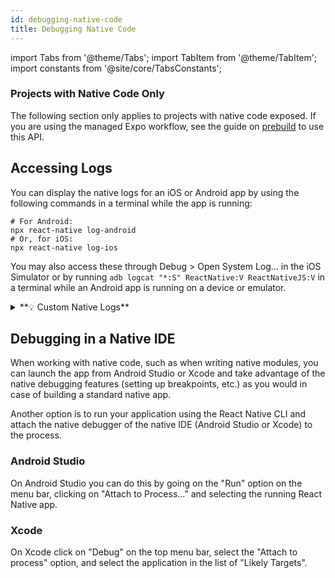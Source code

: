 ```yaml
---
id: debugging-native-code
title: Debugging Native Code
---
```


import Tabs from '@theme/Tabs'; import TabItem from '@theme/TabItem'; import constants from '@site/core/TabsConstants';

<div className="banner-native-code-required">
  <h3>Projects with Native Code Only</h3>
  <p>The following section only applies to projects with native code exposed. If you are using the managed Expo workflow, see the guide on <a href="https://docs.expo.dev/workflow/prebuild/" target="_blank">prebuild</a> to use this API.</p>
</div>

## Accessing Logs

You can display the native logs for an iOS or Android app by using the following commands in a terminal while the app is running:

```shell
# For Android:
npx react-native log-android
# Or, for iOS:
npx react-native log-ios
```

You may also access these through Debug > Open System Log… in the iOS Simulator or by running `adb logcat "*:S" ReactNative:V ReactNativeJS:V` in a terminal while an Android app is running on a device or emulator.

<details>
<summary>**💡 Custom Native Logs**</summary>

If you are writing a Native Module and want to add custom logs to your module for debugging purposes, you can use the following method:

#### Android (Java/Kotlin)

In your native module, use the `Log` class to add logs that can be viewed in Logcat:

```java
import android.util.Log;

private void log(String message) {
    Log.d("YourModuleName", message);
}
```

To view these logs in Logcat, use this command, replacing `YourModuleName` with your custom tag:

```shell
adb logcat "*:S" ReactNative:V ReactNativeJS:V YourModuleName:D
```

#### iOS (Objective-C/Swift)

In your native module, use `NSLog` for custom logs:

```objective-c
NSLog(@"YourModuleName: %@", message);
```

Or, in Swift:

```swift
print("YourModuleName: \(message)")
```

These logs will appear in the Xcode console when running the app.

</details>

## Debugging in a Native IDE

When working with native code, such as when writing native modules, you can launch the app from Android Studio or Xcode and take advantage of the native debugging features (setting up breakpoints, etc.) as you would in case of building a standard native app.

Another option is to run your application using the React Native CLI and attach the native debugger of the native IDE (Android Studio or Xcode) to the process.

### Android Studio

On Android Studio you can do this by going on the "Run" option on the menu bar, clicking on "Attach to Process..." and selecting the running React Native app.

### Xcode

On Xcode click on "Debug" on the top menu bar, select the "Attach to process" option, and select the application in the list of "Likely Targets".

